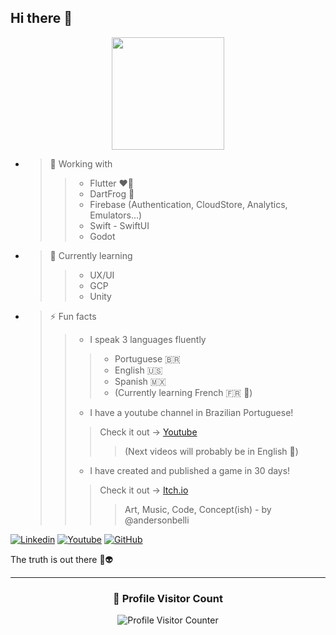 ## Hi there 👋

<div style="display: flex; justify-content: space-around;">
  <img height="180em" src="https://github-readme-stats.vercel.app/api/top-langs/?username=andersonbelli&layout=compact&theme=tokyonight"/>
</div>

- > 🔭 Working with
  > > - Flutter ❤️💙
  > > - DartFrog 🐸
  > > - Firebase (Authentication, CloudStore, Analytics, Emulators...)
  > > - Swift - SwiftUI
  > > - Godot
- > 🌱 Currently learning
  > > - UX/UI
  > > - GCP
  > > - Unity
- > ⚡ Fun facts
  > > - I speak 3 languages fluently
  > > > - Portuguese 🇧🇷
  > > > - English 🇺🇸
  > > > - Spanish 🇲🇽
  > > > - (Currently learning French 🇫🇷 🥖)
  > > - I have a youtube channel in Brazilian Portuguese!
    > > > Check it out -> [Youtube](www.youtube.com/@SolartDev)
    > > > > (Next videos will probably be in English 🤔)
  > > - I have created and published a game in 30 days!
    > > > Check it out -> [Itch.io](https://solartdev.itch.io)
    > > > > Art, Music, Code, Concept(ish) - by @andersonbelli

[![Linkedin](https://img.shields.io/badge/-AndersonBelli-blue?style=flat-square&logo=Linkedin&logoColor=white&link=andersonbelli)](https://www.linkedin.com/in/andersonbelli)
[![Youtube](https://img.shields.io/badge/-SolartDev-red?style=flat-square&logo=Youtube&logoColor=white&link=solartdev)](https://www.youtube.com/@SolartDev?sub_confirmation=1)
[![GitHub](https://img.shields.io/github/followers/iuricode?label=follow&style=social)](https://github.com/andersonbelli)


The truth is out there 🖖👽

---

<div align="center">
  <h3><b>📍 Profile Visitor Count</b></h3>
</div>

<p align="center">
  <img
    src="https://profile-counter.glitch.me/andersonbelli/count.svg"
    alt="Profile Visitor Counter"
  />
</p>
